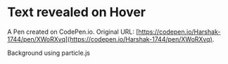 # Text revealed on Hover

A Pen created on CodePen.io. Original URL: [https://codepen.io/Harshak-1744/pen/XWoRXvq](https://codepen.io/Harshak-1744/pen/XWoRXvq).

Background using particle.js